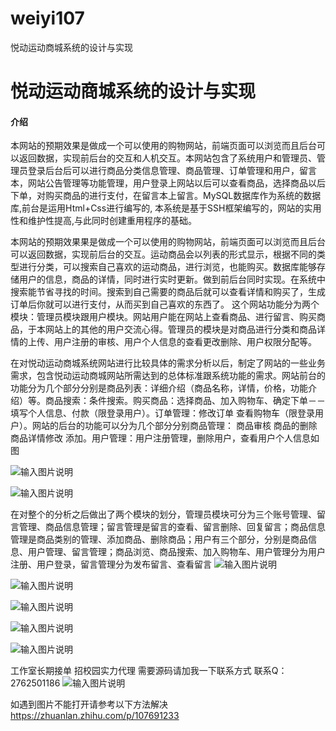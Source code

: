 # weiyi107
悦动运动商城系统的设计与实现

# 悦动运动商城系统的设计与实现

#### 介绍
本网站的预期效果是做成一个可以使用的购物网站，前端页面可以浏览而且后台可以返回数据，实现前后台的交互和人机交互。本网站包含了系统用户和管理员、管理员登录后台后可以进行商品分类信息管理、商品管理、订单管理和用户，留言本，网站公告管理等功能管理，用户登录上网站以后可以查看商品，选择商品以后下单，对购买商品的进行支付，在留言本上留言。MySQL数据库作为系统的数据库,前台是运用Html+Css进行编写的, 本系统是基于SSH框架编写的，网站的实用性和维护性提高,与此同时创建重用程序的基础。

本网站的预期效果果是做成一个可以使用的购物网站，前端页面可以浏览而且后台可以返回数据，实现前后台的交互。运动商品会以列表的形式显示，根据不同的类型进行分类，可以搜索自己喜欢的运动商品，进行浏览，也能购买。数据库能够存储用户的信息，商品的详情，同时进行实时更新。做到前后台同时实现。在系统中搜索能节省寻找的时间。搜索到自己需要的商品后就可以查看详情和购买了，生成订单后你就可以进行支付，从而买到自己喜欢的东西了。 
这个网站功能分为两个模块：管理员模块跟用户模块。网站用户能在网站上查看商品、进行留言、购买商品，于本网站上的其他的用户交流心得。管理员的模块是对商品进行分类和商品详情的上传、用户注册的审核、用户个人信息的查看更改删除、用户权限分配等。


在对悦动运动商城系统网站进行比较具体的需求分析以后，制定了网站的一些业务需求，包含悦动运动商城网站所需达到的总体标准跟系统功能的需求。网站前台的功能分为几个部分分别是商品列表：详细介绍（商品名称，详情，价格，功能介绍）等。商品搜索：条件搜索。购买商品：选择商品、加入购物车、确定下单－－填写个人信息、付款（限登录用户）。订单管理：修改订单  查看购物车（限登录用户）。网站的后台的功能可以分为几个部分分别商品管理： 商品审核  商品的删除 商品详情修改 添加。用户管理：用户注册管理，删除用户，查看用户个人信息如图

![输入图片说明](https://images.gitee.com/uploads/images/2020/1204/225815_fc485fa6_4865385.png "屏幕截图.png")

![输入图片说明](https://images.gitee.com/uploads/images/2020/1204/225821_6d88d8ae_4865385.png "屏幕截图.png")


在对整个的分析之后做出了两个模块的划分，管理员模块可分为三个账号管理、留言管理、商品信息管理；留言管理是留言的查看、留言删除、回复留言；商品信息管理是商品类别的管理、添加商品、删除商品；用户有三个部分，分别是商品信息、用户管理、留言管理；商品浏览、商品搜索、加入购物车、用户管理分为用户注册、用户登录，留言管理分为发布留言、查看留言
![输入图片说明](https://images.gitee.com/uploads/images/2020/1204/225832_54f2d018_4865385.png "屏幕截图.png")

![输入图片说明](https://images.gitee.com/uploads/images/2020/1204/225853_baf2a9dd_4865385.png "屏幕截图.png")

![输入图片说明](https://images.gitee.com/uploads/images/2020/1204/225904_9a84b14c_4865385.png "屏幕截图.png")

![输入图片说明](https://images.gitee.com/uploads/images/2020/1204/225922_2b568793_4865385.png "屏幕截图.png")

![输入图片说明](https://images.gitee.com/uploads/images/2020/1204/225931_dd629984_4865385.png "屏幕截图.png")

工作室长期接单 招校园实力代理
需要源码请加我一下联系方式
联系Q：2762501186
![输入图片说明](https://images.gitee.com/uploads/images/2020/1119/003728_cd598bb9_4865385.jpeg "微信.jpg")

如遇到图片不能打开请参考以下方法解决
https://zhuanlan.zhihu.com/p/107691233
